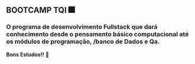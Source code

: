 ## BOOTCAMP TQI :fireworks:

### O programa de desenvolvimento Fullstack que dará conhecimento desde o pensamento básico computacional até os módulos de programação, /banco de Dados e Qa.



**Bons Estudos!!** :book:





